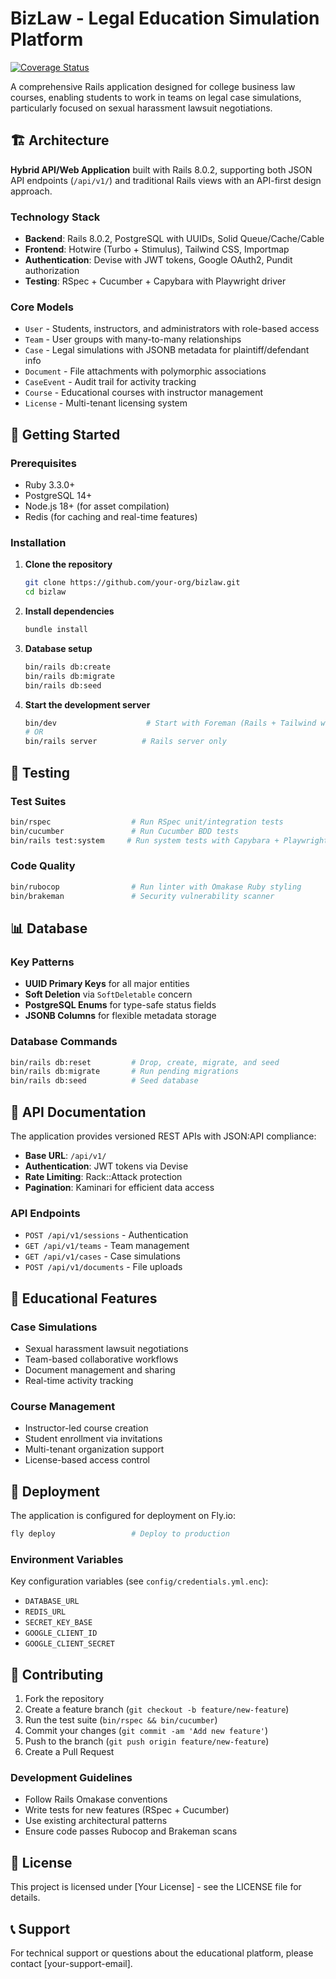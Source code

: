 # BizLaw - Legal Education Simulation Platform

[![Coverage Status](https://coveralls.io/repos/github/MattMencel/bizlaw/badge.svg)](https://coveralls.io/github/MattMencel/bizlaw)

A comprehensive Rails application designed for college business law courses, enabling students to work in teams on legal case simulations, particularly focused on sexual harassment lawsuit negotiations.

## 🏗️ Architecture

**Hybrid API/Web Application** built with Rails 8.0.2, supporting both JSON API endpoints (`/api/v1/`) and traditional Rails views with an API-first design approach.

### Technology Stack

- **Backend**: Rails 8.0.2, PostgreSQL with UUIDs, Solid Queue/Cache/Cable
- **Frontend**: Hotwire (Turbo + Stimulus), Tailwind CSS, Importmap
- **Authentication**: Devise with JWT tokens, Google OAuth2, Pundit authorization
- **Testing**: RSpec + Cucumber + Capybara with Playwright driver

### Core Models

- `User` - Students, instructors, and administrators with role-based access
- `Team` - User groups with many-to-many relationships
- `Case` - Legal simulations with JSONB metadata for plaintiff/defendant info
- `Document` - File attachments with polymorphic associations
- `CaseEvent` - Audit trail for activity tracking
- `Course` - Educational courses with instructor management
- `License` - Multi-tenant licensing system

## 🚀 Getting Started

### Prerequisites

- Ruby 3.3.0+
- PostgreSQL 14+
- Node.js 18+ (for asset compilation)
- Redis (for caching and real-time features)

### Installation

1. **Clone the repository**
   ```bash
   git clone https://github.com/your-org/bizlaw.git
   cd bizlaw
   ```

2. **Install dependencies**
   ```bash
   bundle install
   ```

3. **Database setup**
   ```bash
   bin/rails db:create
   bin/rails db:migrate
   bin/rails db:seed
   ```

4. **Start the development server**
   ```bash
   bin/dev                    # Start with Foreman (Rails + Tailwind watch)
   # OR
   bin/rails server          # Rails server only
   ```

## 🧪 Testing

### Test Suites

```bash
bin/rspec                  # Run RSpec unit/integration tests
bin/cucumber               # Run Cucumber BDD tests
bin/rails test:system     # Run system tests with Capybara + Playwright
```

### Code Quality

```bash
bin/rubocop                # Run linter with Omakase Ruby styling
bin/brakeman               # Security vulnerability scanner
```

## 📊 Database

### Key Patterns

- **UUID Primary Keys** for all major entities
- **Soft Deletion** via `SoftDeletable` concern
- **PostgreSQL Enums** for type-safe status fields
- **JSONB Columns** for flexible metadata storage

### Database Commands

```bash
bin/rails db:reset         # Drop, create, migrate, and seed
bin/rails db:migrate       # Run pending migrations
bin/rails db:seed          # Seed database
```

## 🔌 API Documentation

The application provides versioned REST APIs with JSON:API compliance:

- **Base URL**: `/api/v1/`
- **Authentication**: JWT tokens via Devise
- **Rate Limiting**: Rack::Attack protection
- **Pagination**: Kaminari for efficient data access

### API Endpoints

- `POST /api/v1/sessions` - Authentication
- `GET /api/v1/teams` - Team management
- `GET /api/v1/cases` - Case simulations
- `POST /api/v1/documents` - File uploads

## 🏫 Educational Features

### Case Simulations
- Sexual harassment lawsuit negotiations
- Team-based collaborative workflows
- Document management and sharing
- Real-time activity tracking

### Course Management
- Instructor-led course creation
- Student enrollment via invitations
- Multi-tenant organization support
- License-based access control

## 🚢 Deployment

The application is configured for deployment on Fly.io:

```bash
fly deploy                 # Deploy to production
```

### Environment Variables

Key configuration variables (see `config/credentials.yml.enc`):
- `DATABASE_URL`
- `REDIS_URL`
- `SECRET_KEY_BASE`
- `GOOGLE_CLIENT_ID`
- `GOOGLE_CLIENT_SECRET`

## 🤝 Contributing

1. Fork the repository
2. Create a feature branch (`git checkout -b feature/new-feature`)
3. Run the test suite (`bin/rspec && bin/cucumber`)
4. Commit your changes (`git commit -am 'Add new feature'`)
5. Push to the branch (`git push origin feature/new-feature`)
6. Create a Pull Request

### Development Guidelines

- Follow Rails Omakase conventions
- Write tests for new features (RSpec + Cucumber)
- Use existing architectural patterns
- Ensure code passes Rubocop and Brakeman scans

## 📝 License

This project is licensed under [Your License] - see the LICENSE file for details.

## 📞 Support

For technical support or questions about the educational platform, please contact [your-support-email].
